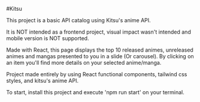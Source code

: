 #Kitsu

This project is a basic API catalog using Kitsu's anime API.

It is NOT intended as a frontend project, visual impact wasn't intended and
mobile version is NOT supported.

Made with React, this page displays the top 10 released animes, unreleased animes and mangas
presented to you in a slide (Or carousel).
  By clicking on an item you'll find more details on your selected anime/manga.

Project made entirely by using React functional components, tailwind css styles,
and kitsu's anime API.

To start, install this project and execute 'npm run start' on your terminal.
